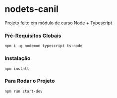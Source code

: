 # nodets-canil
Projeto feito em módulo de curso Node + Typescript

### Pré-Requisitos Globais
`npm i -g nodemon typescript ts-node`

### Instalação
`npm install`

### Para Rodar o Projeto
`npm run start-dev`